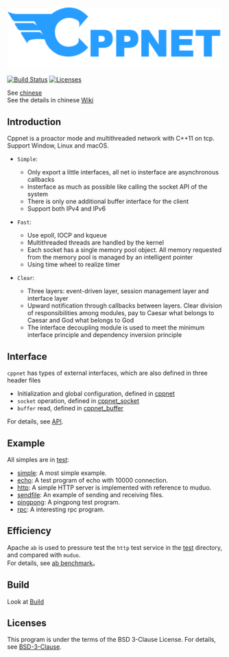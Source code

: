 <p align="left"><img width="500" src="./doc/image/logo.png" alt="cppnet logo"></p>

<p align="left">
    <a href="https://travis-ci.org/caozhiyi/CppNet"><img src="https://travis-ci.org/caozhiyi/CppNet.svg?branch=master" alt="Build Status"></a>
    <a href="https://opensource.org/licenses/BSD-3-Clause"><img src="https://img.shields.io/badge/license-bsd-orange.svg" alt="Licenses"></a>
</p> 

See [chinese](/README_cn.md)    
See the details in chinese [Wiki](https://github.com/caozhiyi/CppNet/wiki)
## Introduction

Cppnet is a proactor mode and multithreaded network with C++11 on tcp. Support Window, Linux and macOS.    
 - `Simple`:    
    + Only export a little interfaces, all net io insterface are asynchronous callbacks
    + Insterface as much as possible like calling the socket API of the system
    + There is only one additional buffer interface for the client
    + Support both IPv4 and IPv6

 - `Fast`: 
    + Use epoll, IOCP and kqueue
    + Multithreaded threads are handled by the kernel
    + Each socket has a single memory pool object. All memory requested from the memory pool is managed by an intelligent pointer 
    + Using time wheel to realize timer   
 
 - `Clear`:
    + Three layers: event-driven layer, session management layer and interface layer
    + Upward notification through callbacks between layers. Clear division of responsibilities among modules, pay to Caesar what belongs to Caesar and God what belongs to God
    + The interface decoupling module is used to meet the minimum interface principle and dependency inversion principle  

## Interface

`cppnet` has types of external interfaces, which are also defined in three header files   
- Initialization and global configuration, defined in [cppnet](/include/cppnet.h)   
- `socket` operation, defined in [cppnet_socket](/include/cppnet_socket.h)   
- `buffer` read, defined in [cppnet_buffer](/include/cppnet_buffer.h)   
   
For details, see [API](/doc/api/api.md).   

## Example

All simples are in [test](/test):   
- [simple](/test/simple): A most simple example.   
- [echo](/test/echo): A test program of echo with 10000 connection.   
- [http](/test/http): A simple HTTP server is implemented with reference to muduo.   
- [sendfile](/test/sendfile): An example of sending and receiving files.   
- [pingpong](/test/pingpong): A pingpong test program.   
- [rpc](/test/rpc): A interesting rpc program.   

## Efficiency

Apache `ab` is used to pressure test the `http` test service in the [test](/test) directory, and compared with `muduo`.    
For details, see [ab benchmark](/doc/efficiency/apache_ab_bench.md)。

## Build

Look at [Build](/doc/build/build.md)

## Licenses

This program is under the terms of the BSD 3-Clause License. For details, see [BSD-3-Clause](https://opensource.org/licenses/BSD-3-Clause).
